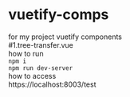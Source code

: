 # vuetify-comps
for my project vuetify components<br/>
#1.tree-transfer.vue<br/>
how to run<br/>
`npm i` <br/>
`npm run dev-server`<br/>
how to access<br/>
https://localhost:8003/test




